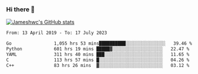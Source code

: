 ### Hi there 👋

[![Jameshwc's GitHub stats](https://github-readme-stats.vercel.app/api?username=jameshwc)](https://github.com/anuraghazra/github-readme-stats)

<!--START_SECTION:waka-->

```txt
From: 13 April 2019 - To: 17 July 2023

Go                1,055 hrs 53 mins██████████░░░░░░░░░░░░░░░   39.46 %
Python            601 hrs 19 mins █████▓░░░░░░░░░░░░░░░░░░░   22.47 %
YAML              311 hrs 40 mins ███░░░░░░░░░░░░░░░░░░░░░░   11.65 %
C                 113 hrs 57 mins █░░░░░░░░░░░░░░░░░░░░░░░░   04.26 %
C++               83 hrs 26 mins  ▓░░░░░░░░░░░░░░░░░░░░░░░░   03.12 %
```

<!--END_SECTION:waka-->